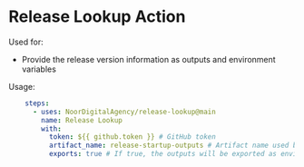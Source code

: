# Release Lookup Action

Used for:
- Provide the release version information as outputs and environment variables

Usage:
```yaml
    steps:
      - uses: NoorDigitalAgency/release-lookup@main
        name: Release Lookup
        with:
          token: ${{ github.token }} # GitHub token
          artifact_name: release-startup-outputs # Artifact name used by release-
          exports: true # If true, the outputs will be exported as environment variables
```

